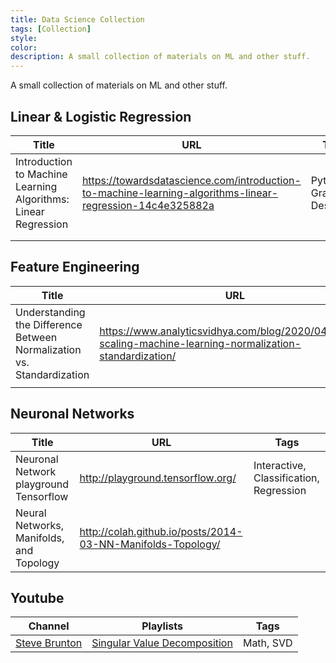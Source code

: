 ```yaml
---
title: Data Science Collection
tags: [Collection]
style: 
color: 
description: A small collection of materials on ML and other stuff.
---
```



A small collection of materials on ML and other stuff.

## Linear & Logistic Regression

| Title         | URL           | Tags  |
| ------------- |---------------| ------|
| Introduction to Machine Learning Algorithms: Linear Regression | https://towardsdatascience.com/introduction-to-machine-learning-algorithms-linear-regression-14c4e325882a | Python, Gradient-Descent |
|  |  |  |
|  |  |  |

## Feature Engineering

| Title         | URL           | Tags  |
| ------------- |---------------| ------|
| Understanding the Difference Between Normalization vs. Standardization | https://www.analyticsvidhya.com/blog/2020/04/feature-scaling-machine-learning-normalization-standardization/ | Standardization, Normalisation |
|  |  |  |



## Neuronal Networks

| Title         | URL           | Tags  |
| ------------- |---------------| ------|
| Neuronal Network playground Tensorflow | http://playground.tensorflow.org/ | Interactive, Classification, Regression |
| Neural Networks, Manifolds, and Topology      | http://colah.github.io/posts/2014-03-NN-Manifolds-Topology/ |  |


## Youtube

| Channel    | Playlists     | Tags |
|------------|---------------|------|
| [Steve Brunton](https://www.youtube.com/c/Eigensteve) | [Singular Value Decomposition](https://www.youtube.com/watch?v=gXbThCXjZFM&list=PLMrJAkhIeNNSVjnsviglFoY2nXildDCcv) | Math, SVD |
